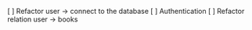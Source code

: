 [ ] Refactor user -> connect to the database
[ ] Authentication 
[ ] Refactor relation user -> books
